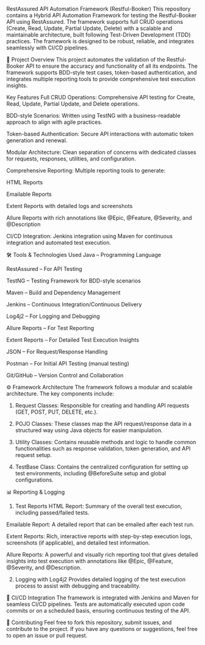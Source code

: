 RestAssured API Automation Framework (Restful-Booker)
This repository contains a Hybrid API Automation Framework for testing the Restful-Booker API using RestAssured. The framework supports full CRUD operations (Create, Read, Update, Partial Update, Delete) with a scalable and maintainable architecture, built following Test-Driven Development (TDD) practices. The framework is designed to be robust, reliable, and integrates seamlessly with CI/CD pipelines.

🚀 Project Overview
This project automates the validation of the Restful-Booker API to ensure the accuracy and functionality of all its endpoints. The framework supports BDD-style test cases, token-based authentication, and integrates multiple reporting tools to provide comprehensive test execution insights.

Key Features
Full CRUD Operations: Comprehensive API testing for Create, Read, Update, Partial Update, and Delete operations.

BDD-style Scenarios: Written using TestNG with a business-readable approach to align with agile practices.

Token-based Authentication: Secure API interactions with automatic token generation and renewal.

Modular Architecture: Clean separation of concerns with dedicated classes for requests, responses, utilities, and configuration.

Comprehensive Reporting: Multiple reporting tools to generate:

HTML Reports

Emailable Reports

Extent Reports with detailed logs and screenshots

Allure Reports with rich annotations like @Epic, @Feature, @Severity, and @Description

CI/CD Integration: Jenkins integration using Maven for continuous integration and automated test execution.

🛠 Tools & Technologies Used
Java – Programming Language

RestAssured – For API Testing

TestNG – Testing Framework for BDD-style scenarios

Maven – Build and Dependency Management

Jenkins – Continuous Integration/Continuous Delivery

Log4j2 – For Logging and Debugging

Allure Reports – For Test Reporting

Extent Reports – For Detailed Test Execution Insights

JSON – For Request/Response Handling

Postman – For Initial API Testing (manual testing)

Git/GitHub – Version Control and Collaboration

⚙️ Framework Architecture
The framework follows a modular and scalable architecture. The key components include:

1. Request Classes:
Responsible for creating and handling API requests (GET, POST, PUT, DELETE, etc.).

2. POJO Classes:
These classes map the API request/response data in a structured way using Java objects for easier manipulation.

3. Utility Classes:
Contains reusable methods and logic to handle common functionalities such as response validation, token generation, and API request setup.

4. TestBase Class:
Contains the centralized configuration for setting up test environments, including @BeforeSuite setup and global configurations.

📊 Reporting & Logging
1. Test Reports
HTML Report: Summary of the overall test execution, including passed/failed tests.

Emailable Report: A detailed report that can be emailed after each test run.

Extent Reports: Rich, interactive reports with step-by-step execution logs, screenshots (if applicable), and detailed test information.

Allure Reports: A powerful and visually rich reporting tool that gives detailed insights into test execution with annotations like @Epic, @Feature, @Severity, and @Description.

2. Logging with Log4j2
Provides detailed logging of the test execution process to assist with debugging and traceability.

🚀 CI/CD Integration
The framework is integrated with Jenkins and Maven for seamless CI/CD pipelines. Tests are automatically executed upon code commits or on a scheduled basis, ensuring continuous testing of the API.

🤝 Contributing
Feel free to fork this repository, submit issues, and contribute to the project. If you have any questions or suggestions, feel free to open an issue or pull request.
